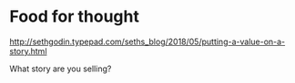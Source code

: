 # Food for thought

http://sethgodin.typepad.com/seths_blog/2018/05/putting-a-value-on-a-story.html

What story are you selling? 
